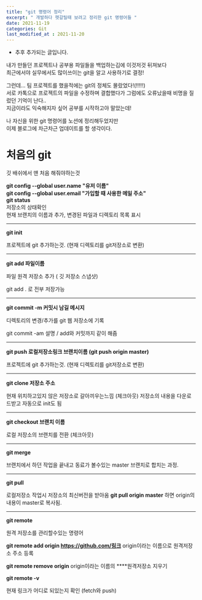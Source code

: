 ```yaml
---
title: "git 명령어 정리"
excerpt: " 개발하다 헷갈릴때 보려고 정리한 git 명령어들 "
date: 2021-11-19
categories: Git
last_modified_at : 2021-11-20
---
```

* 추후 추가되는 글입니다.

내가 만들던 프로젝트나 공부용 파일들을 백업하는김에 이것저것 뒤져보다  
최근에서야 실무에서도 많이쓰이는 git을 알고 사용하기로 결정!

그런데... 팀 프로젝트를 했을적에는 git의 정체도 몰랐었다!(!!!!!)  
서로 카톡으로 프로젝트의 파일을 수정하며 결합했다가 그럼에도 오류났을때 비명을 질렀던 기억이 난다..  
지금이라도 익숙해지자 싶어 공부를 시작하고야 말았는데!  

나 자신을 위한 git 명령어를 노션에 정리해두었지만  
이제 블로그에 차근차근 업데이트를 할 생각이다.

# 처음의 git


깃 배쉬에서 맨 처음 해줘야하는것

**git config --global user.name "유저 이름"  
git config --global user.email "가입할 때 사용한 메일 주소"  
git status**  
저장소의 상태확인  
현재 브랜치의 이름과 추가, 변경된 파일과 디렉토리 목록 표시  

--- 

**git init**

프로젝트에 git 추가하는것. (현재 디렉토리를 git저장소로 변환)

---

**git add  파일이름**

파일 원격 저장소 추가 ( 깃 저장소 스냅샷)

git add . 로 전부 저장가능

---

**git commit  -m 커밋시 남길 메시지**

디렉토리의 변경/추가를 git 웹 저장소에 기록

git commit -am 설명      /        add와 커밋까지 같이 해줌

---

**git push 로컬저장소링크 브랜치이름 (git push origin master)**

프로젝트에 git 추가하는것. (현재 디렉토리를 git저장소로 변환)

---

**git clone 저장소 주소**

현재 위치하고있지 않은 저장소로 갈아끼우는느낌 (체크아웃) 
저장소의 내용을 다운로드받고 자동으로 init도 됨

---

**git checkout 브랜치 이름**

로컬 저장소의 브랜치를 전환  (체크아웃) 

---

**git merge**

브랜치에서 하던 작업을 끝내고 동료가 볼수있는 master 브랜치로 합치는 과정.

---

**git pull**

로컬저장소 작업시 저장소의 최신버전을 받아옴
**git pull origin master** 하면 origin의 내용이 master로 복사됨.

---

**git remote**

원격 저장소를 관리할수있는 명령어

**git remote add origin https://github.com/링크**
origin이라는 이름으로 원격저장소 주소 등록

**git remote remove origin**
origin이라는 이름의 ****원격저장소 지우기

**git remote -v**

현재 링크가 어디로 되있는지 확인 (fetch와 push)



